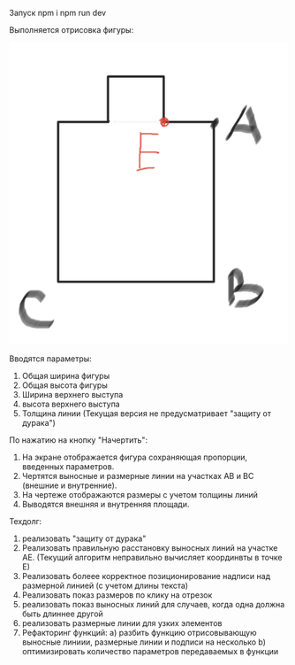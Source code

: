 Запуск
npm i
npm run dev

Выполняется отрисовка фигуры:

![Иллюстрация к проекту](https://github.com/PervukhinAndrey/canvas_1/blob/main/public/1.png)
 

Вводятся параметры:
1) Общая ширина фигуры
2) Общая высота фигуры
3) Ширина верхнего выступа
4) высота верхнего выступа
5) Толщина линии
(Текущая версия не предусматривает "защиту от дурака")

По нажатию на кнопку "Начертить":
1) На экране отображается фигура сохраняющая пропорции, введенных параметров.
2) Чертятся выносные и размерные линии на участках AB и ВС (внешние и внутренние).
3) На чертеже отображаются размеры с учетом толщины линий
4) Выводятся внешняя и внутренняя площади.

Техдолг:
1) реализовать "защиту от дурака"
2) Реализовать правильную расстановку выносных линий на участке АЕ. (Текущий алгоритм неправильно вычисляет координвты в точке Е)
3) Реализовать болеее корректное позиционирование надписи над размерной линией (с учетом длины текста)
4) Реализовать показ размеров по клику на отрезок
5) реализовать показ выносных линий для случаев, когда одна должна быть длиннее другой
6) реализовать размерные линии для узких элементов
8) Рефакторинг функций:
   а) разбить функцию отрисовывающую выносные линиии, размерные линии и подписи на несколько
   b) оптимизировать количество параметров передаваемых в функции



   
